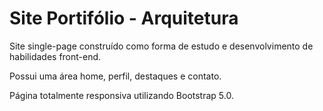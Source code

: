 # Site Portifólio - Arquitetura 

Site single-page construído como forma de estudo e desenvolvimento de habilidades front-end. 

Possui uma área home, perfil, destaques e contato.

Página totalmente responsiva utilizando Bootstrap 5.0. 
